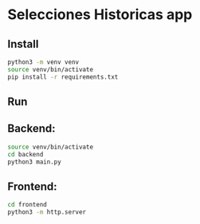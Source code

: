 # Selecciones Historicas app

## Install

```bash
python3 -m venv venv
source venv/bin/activate
pip install -r requirements.txt
```

## Run

## Backend:
```bash
source venv/bin/activate
cd backend
python3 main.py
```
## Frontend:
```bash
cd frontend
python3 -m http.server
```